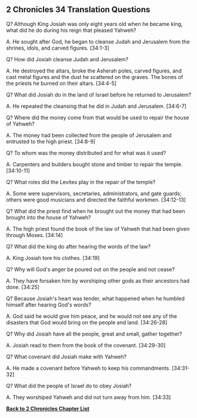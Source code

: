 ## 2 Chronicles 34 Translation Questions ##

Q? Although King Josiah was only eight years old when he became king, what did he do during his reign that pleased Yahweh?

A. He sought after God, he began to cleanse Judah and Jerusalem from the shrines, idols, and carved figures. [34:1-3]

Q? How did Josiah cleanse Judah and Jerusalem?

A. He destroyed the altars, broke the Asherah poles, carved figures, and cast metal figures and the dust he scattered on the graves. The bones of the priests he burned on their altars. [34:4-5]

Q? What did Josiah do in the land of Israel before he returned to Jerusalem?

A. He repeated the cleansing that he did in Judah and Jerusalem. [34:6-7]

Q? Where did the money come from that would be used to repair the house of Yahweh?

A. The money had been collected from the people of Jerusalem and entrusted to the high priest. [34:8-9]

Q? To whom was the money distributed and for what was it used?

A. Carpenters and builders bought stone and timber to repair the temple. [34:10-11]

Q? What roles did the Levites play in the repair of the temple?

A. Some were supervisors, secretaries, administrators, and gate guards; others were good musicians and directed the faithful workmen. [34:12-13]

Q? What did the priest find when he brought out the money that had been brought into the house of Yahweh?

A. The high priest found the book of the law of Yahweh that had been given through Moses. [34:14]

Q? What did the king do after hearing the words of the law?

A. King Josiah tore his clothes. [34:19]

Q? Why will God's anger be poured out on the people and not cease?

A. They have forsaken him by worshiping other gods as their ancestors had done. [34:25]

Q? Because Josiah's heart was tender, what happened when he humbled himself after hearing God's words?

A. God said he would give him peace, and he would not see any of the disasters that God would bring on the people and land. [34:26-28]

Q? Why did Josiah have all the people, great and small, gather together?

A. Josiah read to them from the book of the covenant. [34:29-30]

Q? What covenant did Josiah make with Yahweh?

A. He made a covenant before Yahweh to keep his commandments. [34:31-32]

Q? What did the people of Israel do to obey Josiah?

A. They worshiped Yahweh and did not turn away from him. [34:33]

__[Back to 2 Chronicles Chapter List](./)__

